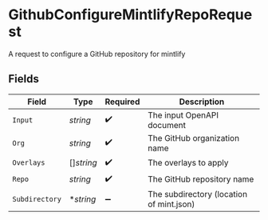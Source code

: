# GithubConfigureMintlifyRepoRequest

A request to configure a GitHub repository for mintlify


## Fields

| Field                                    | Type                                     | Required                                 | Description                              |
| ---------------------------------------- | ---------------------------------------- | ---------------------------------------- | ---------------------------------------- |
| `Input`                                  | *string*                                 | :heavy_check_mark:                       | The input OpenAPI document               |
| `Org`                                    | *string*                                 | :heavy_check_mark:                       | The GitHub organization name             |
| `Overlays`                               | []*string*                               | :heavy_check_mark:                       | The overlays to apply                    |
| `Repo`                                   | *string*                                 | :heavy_check_mark:                       | The GitHub repository name               |
| `Subdirectory`                           | **string*                                | :heavy_minus_sign:                       | The subdirectory (location of mint.json) |